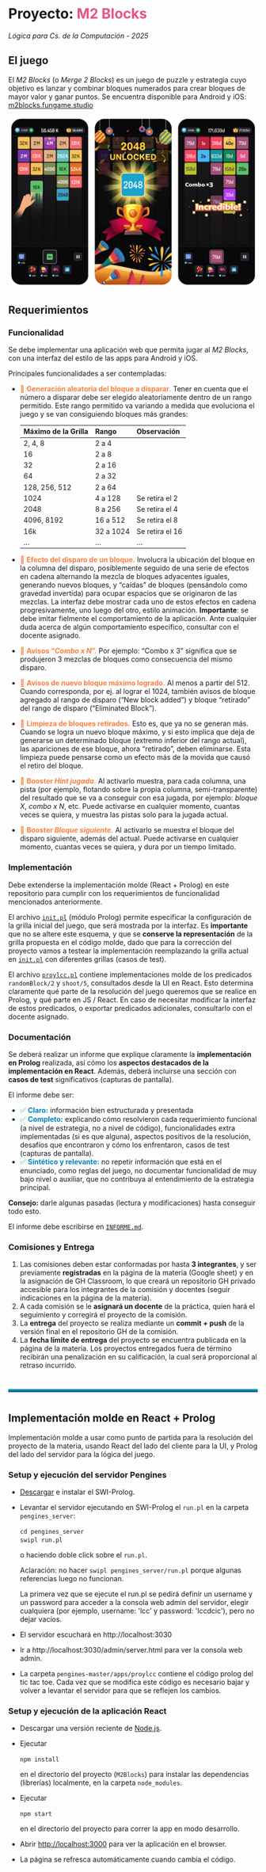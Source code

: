 # Proyecto: <span style="color:#e6538a">M2 Blocks</span>
*Lógica para Cs. de la Computación - 2025*

## El juego
El *M2 Blocks* (o *Merge 2 Blocks*) es un juego de puzzle y estrategia cuyo objetivo es lanzar y combinar bloques numerados para crear bloques de mayor valor y ganar puntos. Se encuentra disponible para Android y iOS: [m2blocks.fungame.studio](https://m2blocks.fungame.studio)

![Captura del juego M2 Blocks](/docs/images/m2blocks-game-screenshot.png)

## Requerimientos
### Funcionalidad
Se debe implementar una aplicación web que permita jugar al *M2 Blocks*, con una interfaz del estilo de las apps para Android y iOS. 

Principales funcionalidades a ser contempladas:

- <span style="color:#fc7f40">📌 **Generación aleatoria del bloque a disparar.**</span> Tener en cuenta que el número a disparar debe ser elegido aleatoriamente dentro de un rango permitido. Este rango permitido va variando a medida que evoluciona el juego y se van consiguiendo bloques más grandes:

  | **Máximo de la Grilla** | **Rango**       | **Observación**          |
  |-------------------------|-----------------|--------------------------|
  | 2, 4, 8                 | 2 a 4           |                          |
  | 16                      | 2 a 8           |                          |
  | 32                      | 2 a 16          |                          |
  | 64                      | 2 a 32          |                          |
  | 128, 256, 512           | 2 a 64          |                          |
  | 1024                    | 4 a 128         | Se retira el 2           |
  | 2048                    | 8 a 256         | Se retira el 4           |
  | 4096, 8192              | 16 a 512        | Se retira el 8           |
  | 16k                     | 32 a 1024       | Se retira el 16          |
  | …                       | …               | …                        |

- <span style="color:#fc7f40">📌  **Efecto del disparo de un bloque.**</span> Involucra la ubicación del bloque en la columna del disparo, posiblemente seguido de una serie de efectos en cadena alternando la mezcla de bloques adyacentes iguales, generando nuevos bloques, y “caídas” de bloques (pensándolo como gravedad invertida) para ocupar espacios que se originaron de las mezclas. La interfaz debe mostrar cada uno de estos efectos en cadena progresivamente, uno luego del otro, estilo animación. **Importante**: se debe imitar fielmente el comportamiento de la aplicación. Ante cualquier duda acerca de algún comportamiento específico, consultar con el docente asignado.
- <span style="color:#fc7f40">📌  **Avisos “*Combo x N*”.**</span> Por ejemplo: “Combo x 3” significa que se produjeron 3 mezclas de bloques como consecuencia del mismo disparo.
- <span style="color:#fc7f40">📌  **Avisos de nuevo bloque máximo logrado.**</span> Al menos a partir del 512. Cuando corresponda, por ej. al lograr el 1024, también avisos de bloque agregado al rango de disparo (“New block added”) y bloque “retirado” del rango de disparo (“Eliminated Block”).
- <span style="color:#fc7f40">📌  **Limpieza de bloques retirados.**</span> Esto es, que ya no se generan más. Cuando se logra un nuevo bloque máximo, y si esto implica que deja de generarse un determinado bloque (extremo inferior del rango actual), las apariciones de ese bloque, ahora “retirado”, deben eliminarse. Esta limpieza puede pensarse como un efecto más de la movida que causó el retiro del bloque.
- <span style="color:#fc7f40">📌  **Booster *Hint jugada*.**</span> Al activarlo muestra, para cada columna, una pista (por ejemplo, flotando sobre la propia columna, semi-transparente) del resultado que se va a conseguir con esa jugada, por ejemplo: *bloque X*, *combo x N*, etc. Puede activarse en cualquier momento, cuantas veces se quiera, y muestra las pistas solo para la jugada actual.
- <span style="color:#fc7f40">📌  **Booster *Bloque siguiente*.**</span> Al activarlo se muestra el bloque del disparo siguiente, además del actual. Puede activarse en cualquier momento, cuantas veces se quiera, y dura por un tiempo limitado.

### Implementación
Debe extenderse la implementación molde (React + Prolog) en este repositorio para cumplir con los requerimientos de funcionalidad mencionados anteriormente.

El archivo [`init.pl`](./pengines_server/apps/proylcc/init.pl) (módulo Prolog) permite especificar la configuración de la grilla inicial del juego, que será mostrada por la interfaz. Es **importante** que no se altere este esquema, y que se **conserve la representación** de la grilla propuesta en el código molde, dado que para la corrección del proyecto vamos a testear la implementación reemplazando la grilla actual en [`init.pl`](./pengines_server/apps/proylcc/init.pl) con diferentes grillas (casos de test).

El archivo [`proylcc.pl`](./pengines_server/apps/proylcc/proylcc.pl) contiene implementaciones molde de los predicados `randomBlock/2` y `shoot/5`, consultados desde la UI en React. Esto determina claramente qué parte de la resolución del juego queremos que se realice en Prolog, y qué parte en JS / React. En caso de necesitar modificar la interfaz de estos predicados, o exportar predicados adicionales, consultarlo con el docente asignado.

### Documentación
Se deberá realizar un informe que explique claramente la **implementación en Prolog** realizada, así cómo los **aspectos destacados de la implementación en React**.
Además, deberá incluirse una sección con **casos de test** significativos (capturas de pantalla).	

El informe debe ser:
- <span style="color:#0083bb">✅ **Claro:**</span> información bien estructurada y presentada
- <span style="color:#0083bb">✅ **Completo:**</span> explicando cómo resolvieron cada requerimiento funcional (a nivel de estrategia, no a nivel de código), funcionalidades extra implementadas (si es que alguna), aspectos positivos de la resolución, desafíos que encontraron y cómo los enfrentaron, casos de test (capturas de pantalla). 
- <span style="color:#0083bb">✅ **Sintético y relevante:**</span> no repetir información que está en el enunciado, como reglas del juego, no documentar funcionalidad de muy bajo nivel o auxiliar, que no contribuya al entendimiento de la estrategia principal.

**Consejo:** darle algunas pasadas (lectura y modificaciones) hasta conseguir todo esto.

El informe debe escribirse en [`INFORME.md`](/docs/INFORME.md).

### Comisiones y Entrega
1. Las comisiones deben estar conformadas por hasta **3 integrantes**, y ser previamente **registradas** en la página de la materia (Google sheet) y en la asignación de GH Classroom, lo que creará un repositorio GH privado accesible para los integrantes de la comisión y docentes (seguir indicaciones en la página de la materia).
1. A cada comisión se le **asignará un docente** de la práctica, quien hará el seguimiento y corregirá el proyecto de la comisión.
1. La **entrega** del proyecto se realiza mediante un **commit + push** de la versión final en el repositorio GH de la comisión.
1. La **fecha límite de entrega** del proyecto se encuentra publicada en la página de la materia. Los proyectos entregados fuera de término recibirán una penalización en su calificación, la cual será proporcional al retraso incurrido.

<hr style="border-top:5px solid #0083bb; border-bottom: 0; margin: 40px 0;"/>

## Implementación molde en React + Prolog

Implementación molde a usar como punto de partida para la resolución del proyecto de la materia, usando React del lado del cliente para la UI, y Prolog del lado del servidor para la lógica del juego.

### Setup y ejecución del servidor Pengines
- [Descargar](https://www.swi-prolog.org/Download.html) e instalar el SWI-Prolog.

- Levantar el servidor ejecutando en SWI-Prolog el `run.pl` en la carpeta `pengines_server`: 

  `cd pengines_server`\
  `swipl run.pl`
  
  o haciendo doble click sobre el `run.pl`.

  Aclaración: no hacer `swipl pengines_server/run.pl` porque algunas referencias luego no funcionan.

  La primera vez que se ejecute el run.pl se pedirá definir un username y un password para acceder a la consola web admin del servidor, elegir cualquiera (por ejemplo, username: 'lcc' y password: 'lccdcic'), pero no dejar vacíos.

- El servidor escuchará en http://localhost:3030

- Ir a http://localhost:3030/admin/server.html para ver la consola web admin.

- La carpeta `pengines-master/apps/proylcc` contiene el código prolog del tic tac toe. Cada vez que se modifica este código es necesario bajar y volver a levantar el servidor para que se reflejen los cambios.

### Setup y ejecución de la aplicación React

- Descargar una versión reciente de [Node.js](https://nodejs.org/en/).

- Ejecutar 

  `npm install` 

  en el directorio del proyecto (`M2Blocks`) para instalar las dependencias (librerías)
localmente, en la carpeta `node_modules`.

- Ejecutar

    `npm start`

    en el directorio del proyecto para correr la app en modo desarrollo.

- Abrir [http://localhost:3000](http://localhost:3000) para ver la aplicación en el browser.

- La página se refresca automáticamente cuando cambia el código.
